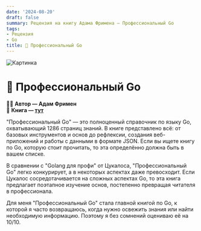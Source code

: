 ```yaml
---
date: '2024-08-20'
draft: false
summary: Рецензия на книгу Адама Фримена — Профессиональный Go
tags:
- Рецензия
- Go
title: 🦫 Профессиональный Go
---
```


![Картинка](https://adamanr.github.io/blog/images/posts/image_18.jpg)

# 🦫 **Профессиональный Go**

🧍‍♂️ **Автор — Адам Фримен**\
📕 **Книга — [тут](https://t.me/c/2238954094/9)**

"Профессиональный Go" — это полноценный справочник по языку Go, охватывающий 1286 страниц знаний. В книге представлено всё: от базовых инструментов и основ до рефлексии, создания веб-приложений и работы с данными в формате JSON. Если вы ищете книгу по Go, которую стоит прочитать, то эта определённо должна быть в вашем списке.

В сравнении с "Golang для профи" от Цукалоса, "Профессиональный Go" легко конкурирует, а в некоторых аспектах даже превосходит. Если Цукалос сосредотачивается на сложных аспектах Go, то эта книга предлагает поэтапное изучение основ, постепенно превращая читателя в профессионала.

Для меня "Профессиональный Go" стала главной книгой по Go, к которой я часто возвращаюсь, когда нужно освежить знания или найти необходимую информацию. Поэтому я без сомнений оцениваю её на 10/10.

